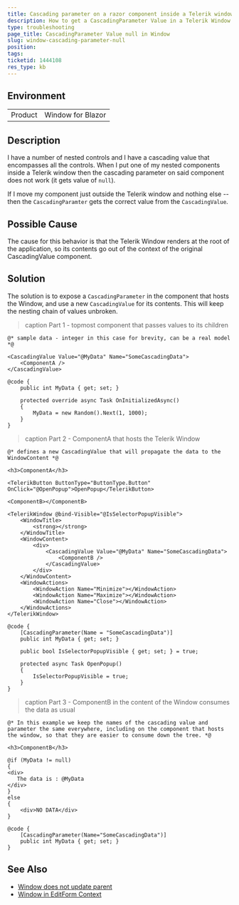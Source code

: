 ```yaml
---
title: Cascading parameter on a razor component inside a Telerik window control - not getting a value set
description: How to get a CascadingParameter Value in a Telerik Window.
type: troubleshooting
page_title: CascadingParameter Value null in Window
slug: window-cascading-parameter-null
position: 
tags: 
ticketid: 1444108
res_type: kb
---
```


## Environment
<table>
	<tbody>
		<tr>
			<td>Product</td>
			<td>Window for Blazor</td>
		</tr>
	</tbody>
</table>


## Description
I have a number of nested controls and I have a cascading value that encompasses all the controls.  When I put one of my nested components inside a Telerik window then the cascading parameter on said component does not work (it gets value of `null`). 

If I move my component just outside the Telerik window and nothing else -- then the `CascadingParamter` gets the correct value from the `CascadingValue`.

## Possible Cause
The cause for this behavior is that the Telerik Window renders at the root  of the application, so its contents go out of the context of the original CascadingValue component.

## Solution
The solution is to expose a `CascadingParameter` in the component that hosts the Window, and use a new `CascadingValue` for its contents. This will keep the nesting chain of values unbroken.

>caption Part 1 - topmost component that passes values to its children

````RAZOR
@* sample data - integer in this case for brevity, can be a real model *@

<CascadingValue Value="@MyData" Name="SomeCascadingData">
    <ComponentA />
</CascadingValue>

@code {
    public int MyData { get; set; }

    protected override async Task OnInitializedAsync()
    {
        MyData = new Random().Next(1, 1000);
    }
}
````

>caption Part 2 - ComponentA that hosts the Telerik Window

````RAZOR
@* defines a new CascadingValue that will propagate the data to the WindowContent *@

<h3>ComponentA</h3>

<TelerikButton ButtonType="ButtonType.Button" OnClick="@OpenPopup">OpenPopup</TelerikButton>

<ComponentB></ComponentB>

<TelerikWindow @bind-Visible="@IsSelectorPopupVisible">
    <WindowTitle>
        <strong></strong>
    </WindowTitle>
    <WindowContent>
        <div>
            <CascadingValue Value="@MyData" Name="SomeCascadingData">
                <ComponentB />
            </CascadingValue>
        </div>
    </WindowContent>
    <WindowActions>
        <WindowAction Name="Minimize"></WindowAction>
        <WindowAction Name="Maximize"></WindowAction>
        <WindowAction Name="Close"></WindowAction>
    </WindowActions>
</TelerikWindow>

@code {
    [CascadingParameter(Name = "SomeCascadingData")]
    public int MyData { get; set; }

    public bool IsSelectorPopupVisible { get; set; } = true;

    protected async Task OpenPopup()
    {
        IsSelectorPopupVisible = true;
    }
}
````

>caption Part 3 - ComponentB in the content of the Window consumes the data as usual

````RAZOR
@* In this example we keep the names of the cascading value and parameter the same everywhere, including on the component that hosts the window, so that they are easier to consume down the tree. *@

<h3>ComponentB</h3>

@if (MyData != null)
{
<div>
   The data is : @MyData
</div>
}
else
{
    <div>NO DATA</div>
}

@code {
    [CascadingParameter(Name="SomeCascadingData")]
    public int MyData { get; set; }
}

````


## See Also

* [Window does not update parent](slug://window-does-not-update-parent)
* [Window in EditForm Context](slug://window-in-form-edit-context)
